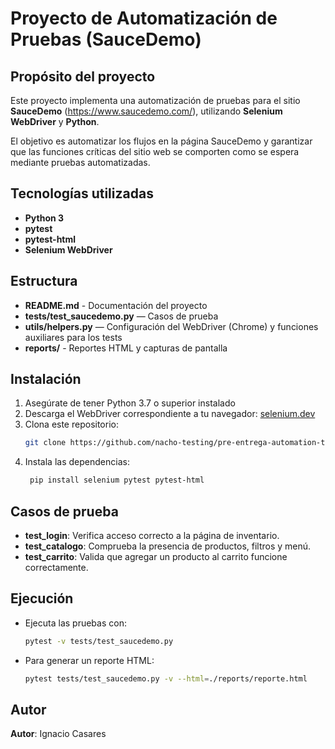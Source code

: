 # Proyecto de Automatización de Pruebas (SauceDemo)

## Propósito del proyecto
Este proyecto implementa una automatización de pruebas para el sitio **SauceDemo** (https://www.saucedemo.com/), utilizando **Selenium WebDriver** y **Python**.

El objetivo es automatizar los flujos en la página SauceDemo y garantizar que las funciones críticas del sitio web se comporten como se espera mediante pruebas automatizadas.

## Tecnologías utilizadas
- **Python 3**
- **pytest**
- **pytest-html**
- **Selenium WebDriver**

## Estructura

 - **README.md** - Documentación del proyecto
 - **tests/test_saucedemo.py** — Casos de prueba
 - **utils/helpers.py** — Configuración del WebDriver (Chrome) y funciones auxiliares para los tests
 - **reports/** - Reportes HTML y capturas de pantalla

## Instalación

1. Asegúrate de tener Python 3.7 o superior instalado
2. Descarga el WebDriver correspondiente a tu navegador: [selenium.dev](https://www.selenium.dev/)
3. Clona este repositorio:
   ```bash
   git clone https://github.com/nacho-testing/pre-entrega-automation-testing-ignacio-casares.git
4. Instala las dependencias:
   ```bash
    pip install selenium pytest pytest-html

## Casos de prueba
 - **test_login**: Verifica acceso correcto a la página de inventario.
 - **test_catalogo**: Comprueba la presencia de productos, filtros y menú.
 - **test_carrito**: Valida que agregar un producto al carrito funcione correctamente.

## Ejecución

 - Ejecuta las pruebas con:
    ```bash
    pytest -v tests/test_saucedemo.py
 - Para generar un reporte HTML:
    ```bash
    pytest tests/test_saucedemo.py -v --html=./reports/reporte.html

## Autor
**Autor**: Ignacio Casares